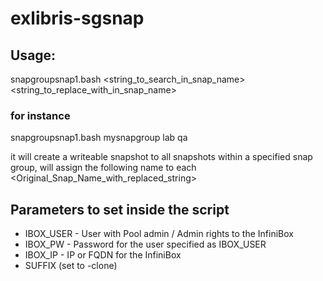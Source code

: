 # exlibris-sgsnap
## Usage:
  snapgroupsnap1.bash <snap group name> <string_to_search_in_snap_name> <string_to_replace_with_in_snap_name>
  
### for instance
  snapgroupsnap1.bash mysnapgroup lab qa
 
it will create a writeable snapshot to all snapshots within a specified snap group, will assign the following name to each 
<Original_Snap_Name_with_replaced_string><SUFFIX>
  
  
 ## Parameters to set inside the script ##
 
* IBOX_USER - User with Pool admin / Admin rights to the InfiniBox
* IBOX_PW - Password for the user specified as IBOX_USER
* IBOX_IP - IP or FQDN for the InfiniBox 
* SUFFIX (set to -clone)
 
 
